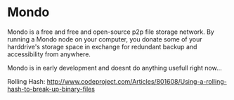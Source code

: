 # Mondo #

Mondo is a free and free and open-source p2p file storage network. By running a Mondo node on your computer,
you donate some of your harddrive's storage space in exchange for redundant backup and accessibility from anywhere.


Mondo is in early development and doesnt do anything usefull right now...


Rolling Hash:
http://www.codeproject.com/Articles/801608/Using-a-rolling-hash-to-break-up-binary-files